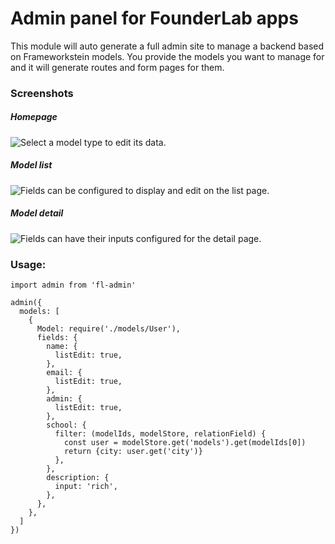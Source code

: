 # Admin panel for FounderLab apps

This module will auto generate a full admin site to manage a backend based on Frameworkstein models. You provide the models you want to manage for and it will generate routes and form pages for them.


### Screenshots

##### Homepage
![Select a model type to edit its data.](http://founderlab.github.io/fl-admin/home.png)

##### Model list
![Fields can be configured to display and edit on the list page.](http://founderlab.github.io/fl-admin/list.png)

##### Model detail
![Fields can have their inputs configured for the detail page.](http://founderlab.github.io/fl-admin/detail.png)


### Usage:
   
    import admin from 'fl-admin'

    admin({
      models: [
        {
          Model: require('./models/User'),
          fields: {
            name: {
              listEdit: true,
            },
            email: {
              listEdit: true,
            },
            admin: {
              listEdit: true,
            },
            school: {
              filter: (modelIds, modelStore, relationField) {
                const user = modelStore.get('models').get(modelIds[0])
                return {city: user.get('city')}
              },
            },
            description: {
              input: 'rich',
            },
          },
        },
      ]
    })
